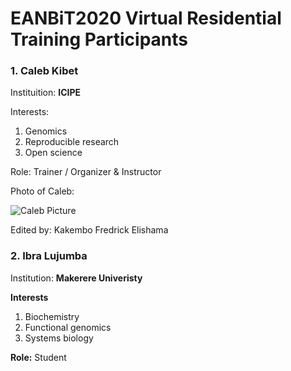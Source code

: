 # EANBiT2020 Virtual Residential Training Participants

### 1. Caleb Kibet
Instituition: **ICIPE**

Interests: 
1. Genomics
1. Reproducible research
1. Open science

Role: Trainer / Organizer & Instructor

Photo of Caleb: 

![Caleb Picture](https://avatars2.githubusercontent.com/u/3762127?s=460&u=6207a79932618c06f74b5f21378b27fecc770eb1&v=4)

Edited by: Kakembo Fredrick Elishama

### 2. Ibra Lujumba
Institution: **Makerere Univeristy**

**Interests**
1. Biochemistry
2. Functional genomics
3. Systems biology

**Role:** Student
